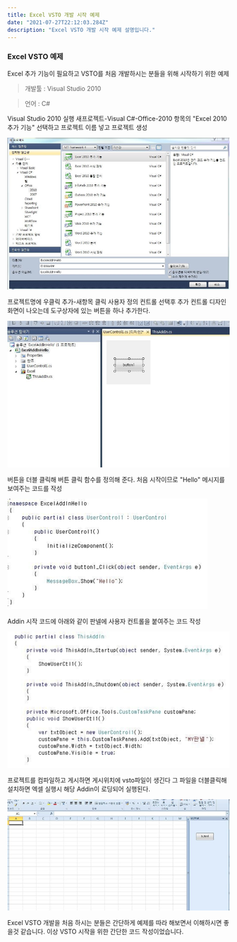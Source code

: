 ```yaml
---
title: Excel VSTO 개발 시작 예제
date: "2021-07-27T22:12:03.284Z"
description: "Excel VSTO 개발 시작 예제 설명입니다."
---
```


### Excel VSTO 예제
Excel 추가 기능이 필요하고 VSTO를 처음 개발하시는 분들을 위해 시작하기 위한 예제

> 개발툴 : Visual Studio 2010

> 언어 : C#

Visual Studio 2010 실행
새프로젝트-Visual C#-Office-2010 항목의 "Excel 2010 추가 기능" 선택하고 프로젝트 이름 넣고 프로젝트 생성

![Excel1](ex1.jpg)

프로젝트명에 우클릭 추가-새항목 클릭
사용자 정의 컨트롤 선택후 추가
컨트롤 디자인 화면이 나오는데 도구상자에 있는 버튼을 하나 추가한다.

![Excel2](ex2.jpg)

버튼을 더블 클릭해 버튼 클릭 함수를 정의해 준다.
처음 시작이므로 "Hello" 메시지를 보여주는 코드를 작성

![Excel3](ex3.jpg)

Addin 시작 코드에 아래와 같이 판넬에 사용자 컨트롤을 붙여주는 코드 작성

![Excel4](ex4.jpg)

프로젝트를 컴파일하고 게시하면 게시위치에 vsto파일이 생긴다
그 파일을 더블클릭해 설치하면 엑셀 실행시 해당 Addin이 로딩되어 실행된다.

![Excel5](ex5.jpg)

Excel VSTO 개발을 처음 하시는 분들은 간단하게 예제를 따라 해보면서 이해하시면 좋을것 같습니다.
이상 VSTO 시작을 위한 간단한 코드 작성이었습니다.
